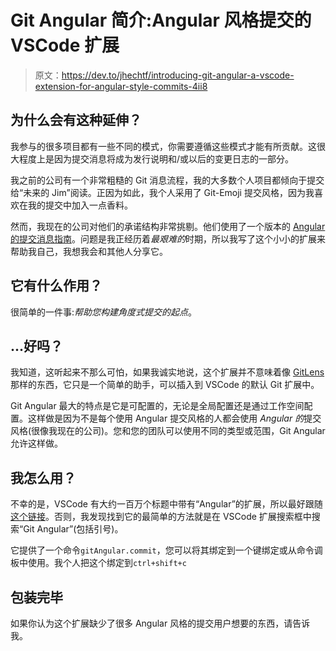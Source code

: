 # Git Angular 简介:Angular 风格提交的 VSCode 扩展

> 原文：<https://dev.to/jhechtf/introducing-git-angular-a-vscode-extension-for-angular-style-commits-4ii8>

## 为什么会有这种延伸？

我参与的很多项目都有一些不同的模式，你需要遵循这些模式才能有所贡献。这很大程度上是因为提交消息将成为发行说明和/或以后的变更日志的一部分。

我之前的公司有一个非常粗糙的 Git 消息流程，我的大多数个人项目都倾向于提交给“未来的 Jim”阅读。正因为如此，我个人采用了 Git-Emoji 提交风格，因为我喜欢在我的提交中加入一点香料。

然而，我现在的公司对他们的承诺结构非常挑剔。他们使用了一个版本的 [Angular 的提交消息指南](https://github.com/angular/angular/blob/master/CONTRIBUTING.md#commit)。问题是我正经历着*最艰难的*时期，所以我写了这个小小的扩展来帮助我自己，我想我会和其他人分享它。

## 它有什么作用？

很简单的一件事:*帮助您构建角度式提交的起点*。

## ...好吗？

我知道，这听起来不那么可怕，如果我诚实地说，这个扩展并不意味着像 [GitLens](https://marketplace.visualstudio.com/items?itemName=eamodio.gitlens) 那样的东西，它只是一个简单的助手，可以插入到 VSCode 的默认 Git 扩展中。

Git Angular 最大的特点是它是可配置的，无论是全局配置还是通过工作空间配置。这样做是因为不是每个使用 Angular 提交风格的人都会使用 *Angular 的*提交风格(很像我现在的公司)。您和您的团队可以使用不同的类型或范围，Git Angular 允许这样做。

## 我怎么用？

不幸的是，VSCode 有大约一百万个标题中带有“Angular”的扩展，所以最好跟随[这个链接](https://marketplace.visualstudio.com/items?itemName=Jhecht.git-angular)。否则，我发现找到它的最简单的方法就是在 VSCode 扩展搜索框中搜索“Git Angular”(包括引号)。

它提供了一个命令`gitAngular.commit`，您可以将其绑定到一个键绑定或从命令调板中使用。我个人把这个绑定到`ctrl+shift+c`

## 包装完毕

如果你认为这个扩展缺少了很多 Angular 风格的提交用户想要的东西，请告诉我。